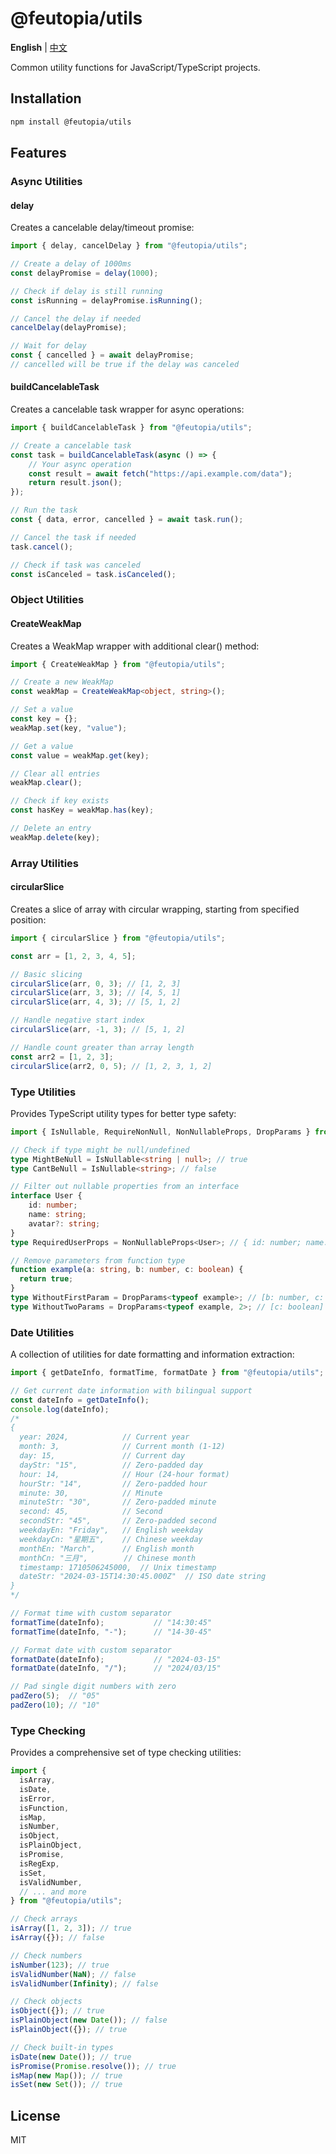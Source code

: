 # @feutopia/utils

**English** | [中文](https://github.com/feutopia/feutopia-monorepo/blob/main/packages/utils/README.zh-CN.md)

Common utility functions for JavaScript/TypeScript projects.

## Installation

```bash
npm install @feutopia/utils
```

## Features

### Async Utilities

#### delay

Creates a cancelable delay/timeout promise:

```typescript
import { delay, cancelDelay } from "@feutopia/utils";

// Create a delay of 1000ms
const delayPromise = delay(1000);

// Check if delay is still running
const isRunning = delayPromise.isRunning();

// Cancel the delay if needed
cancelDelay(delayPromise);

// Wait for delay
const { cancelled } = await delayPromise;
// cancelled will be true if the delay was canceled
```

#### buildCancelableTask

Creates a cancelable task wrapper for async operations:

```typescript
import { buildCancelableTask } from "@feutopia/utils";

// Create a cancelable task
const task = buildCancelableTask(async () => {
	// Your async operation
	const result = await fetch("https://api.example.com/data");
	return result.json();
});

// Run the task
const { data, error, cancelled } = await task.run();

// Cancel the task if needed
task.cancel();

// Check if task was canceled
const isCanceled = task.isCanceled();
```

### Object Utilities

#### CreateWeakMap

Creates a WeakMap wrapper with additional clear() method:

```typescript
import { CreateWeakMap } from "@feutopia/utils";

// Create a new WeakMap
const weakMap = CreateWeakMap<object, string>();

// Set a value
const key = {};
weakMap.set(key, "value");

// Get a value
const value = weakMap.get(key);

// Clear all entries
weakMap.clear();

// Check if key exists
const hasKey = weakMap.has(key);

// Delete an entry
weakMap.delete(key);
```

### Array Utilities

#### circularSlice

Creates a slice of array with circular wrapping, starting from specified position:

```typescript
import { circularSlice } from "@feutopia/utils";

const arr = [1, 2, 3, 4, 5];

// Basic slicing
circularSlice(arr, 0, 3); // [1, 2, 3]
circularSlice(arr, 3, 3); // [4, 5, 1]
circularSlice(arr, 4, 3); // [5, 1, 2]

// Handle negative start index
circularSlice(arr, -1, 3); // [5, 1, 2]

// Handle count greater than array length
const arr2 = [1, 2, 3];
circularSlice(arr2, 0, 5); // [1, 2, 3, 1, 2]
```

### Type Utilities

Provides TypeScript utility types for better type safety:

```typescript
import { IsNullable, RequireNonNull, NonNullableProps, DropParams } from "@feutopia/utils";

// Check if type might be null/undefined
type MightBeNull = IsNullable<string | null>; // true
type CantBeNull = IsNullable<string>; // false

// Filter out nullable properties from an interface
interface User {
	id: number;
	name: string;
	avatar?: string;
}
type RequiredUserProps = NonNullableProps<User>; // { id: number; name: string }

// Remove parameters from function type
function example(a: string, b: number, c: boolean) {
  return true;
}
type WithoutFirstParam = DropParams<typeof example>; // [b: number, c: boolean]
type WithoutTwoParams = DropParams<typeof example, 2>; // [c: boolean]
```

### Date Utilities

A collection of utilities for date formatting and information extraction:

```ts
import { getDateInfo, formatTime, formatDate } from "@feutopia/utils";

// Get current date information with bilingual support
const dateInfo = getDateInfo();
console.log(dateInfo);
/*
{
  year: 2024,            // Current year
  month: 3,              // Current month (1-12)
  day: 15,               // Current day
  dayStr: "15",          // Zero-padded day
  hour: 14,              // Hour (24-hour format)
  hourStr: "14",         // Zero-padded hour
  minute: 30,            // Minute
  minuteStr: "30",       // Zero-padded minute
  second: 45,            // Second
  secondStr: "45",       // Zero-padded second
  weekdayEn: "Friday",   // English weekday
  weekdayCn: "星期五",    // Chinese weekday
  monthEn: "March",      // English month
  monthCn: "三月",        // Chinese month
  timestamp: 1710506245000,  // Unix timestamp
  dateStr: "2024-03-15T14:30:45.000Z"  // ISO date string
}
*/

// Format time with custom separator
formatTime(dateInfo);           // "14:30:45"
formatTime(dateInfo, "-");      // "14-30-45"

// Format date with custom separator
formatDate(dateInfo);           // "2024-03-15"
formatDate(dateInfo, "/");      // "2024/03/15"

// Pad single digit numbers with zero
padZero(5);  // "05"
padZero(10); // "10"
```

### Type Checking

Provides a comprehensive set of type checking utilities:

```typescript
import { 
  isArray,
  isDate,
  isError,
  isFunction,
  isMap,
  isNumber,
  isObject,
  isPlainObject,
  isPromise,
  isRegExp,
  isSet,
  isValidNumber,
  // ... and more
} from "@feutopia/utils";

// Check arrays
isArray([1, 2, 3]); // true
isArray({}); // false

// Check numbers
isNumber(123); // true
isValidNumber(NaN); // false
isValidNumber(Infinity); // false

// Check objects
isObject({}); // true
isPlainObject(new Date()); // false
isPlainObject({}); // true

// Check built-in types
isDate(new Date()); // true
isPromise(Promise.resolve()); // true
isMap(new Map()); // true
isSet(new Set()); // true
```

## License

MIT

